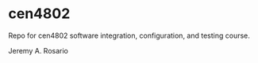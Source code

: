 # cen4802
Repo for cen4802 software integration, configuration, and testing course.

Jeremy A. Rosario
